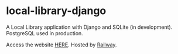 # local-library-django
A Local Library application with Django and SQLite (in development). PostgreSQL used in production.

Access the website [HERE](https://web-production-3c04.up.railway.app/catalog/). Hosted by [Railway](https://railway.app/).
